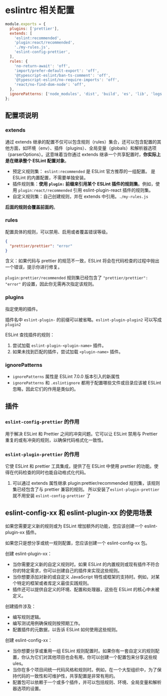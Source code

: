 # eslintrc 相关配置

```javascript
module.exports = {
  plugins: ['prettier'],
  extends: [
    'eslint:recommended',
    'plugin:react/recommended',
    './my-rules.js',
    'eslint-config-prettier',
  ],
  rules: {
    'no-return-await': 'off',
    'import/prefer-default-export': 'off',
    '@typescript-eslint/ban-ts-comment': 'off',
    '@typescript-eslint/no-require-imports': 'off',
    'react/no-find-dom-node': 'off',
  },
  ignorePatterns: ['node_modules', 'dist', 'build', 'es', 'lib', 'logs', 'coverage'],
};
```

## 配置项说明

### extends

通过 extends 继承的配置不仅可以包含规则（rules）集合，还可以包含配置的其他方面，如环境（env）、插件（plugins）、全局变量（globals）和解析器选项（parserOptions）。这意味着当你通过 extends 继承一个共享配置时，**你实际上是在继承整个 ESLint 配置对象**。

- 预定义规则集： `eslint:recommended` 是 ESLint 官方推荐的一组配置。 是 ESLint 的内置配置，不需要单独安装。
- 插件规则集：**使用 `plugin:` 前缀来引用某个 ESLint 插件的规则集**。例如，使用 `plugin:react/recommended` 引用 eslint-plugin-react 插件的规则集。
- 自定义规则集：自己创建规则，并在 extends 中引用。`./my-rules.js`

**后面的规则会覆盖前面的**。

### rules

配置具体的规则，可以禁用、启用或者覆盖错误等级。

```json
{
  "prettier/prettier": "error"
}
```

含义：如果代码与 prettier 的规范不一致，ESLint 将会在代码检查的过程中抛出一个错误，提示你进行修复。

`plugin:prettier/recommended` 规则集已经包含了 `"prettier/prettier": "error"` 的设置，因此你无需再次指定该规则。

### plugins

指定使用的插件。

插件名中 `eslint-plugin-` 的前缀可以被省略。`eslint-plugin-plugin2` 可以写成 `plugin2`

ESLint 查找插件的规则：

1. 尝试加载 `eslint-plugin-<plugin-name>` 插件。
2. 如果未找到匹配的插件，尝试加载 `<plugin-name>` 插件。

### ignorePatterns

- `ignorePatterns` 属性是 ESLint 7.0.0 版本引入的新属性
- `ignorePatterns` 和 `.eslintignore` 都用于配置哪些文件或目录应该被 ESLint 忽略，因此它们的作用是类似的。

## 插件

### `eslint-config-prettier` 的作用

用于解决 ESLint 和 Prettier 之间的冲突问题。它可以让 ESLint 禁用与 Prettier 重复的或有冲突的规则，以确保代码格式化一致性。

### `eslint-plugin-prettier` 的作用

它使 ESLint 和 prettier 工具集成，提供了在 ESLint 中使用 prettier 的功能。使得在代码检查的同时也能自动格式化代码。

1. 可以通过 extends 属性继承 plugin:prettier/recommended 规则集，该规则集已经包含了与 prettier 兼容的规则。 所以安装了`eslint-plugin-prettier` 就不用安装 `eslint-config-prettier` 了

## eslint-config-xx 和 eslint-plugin-xx 的使用场景

如果您需要定义新的规则或为 ESLint 增加额外的功能，您应该创建一个 eslint-plugin-xx 插件。

如果您只是想分享或统一规则配置，您应该创建一个 eslint-config-xx 包。

创建 eslint-plugin-xx：

- 当你需要定义新的自定义规则时。如果 ESLint 的内置规则或现有插件不符合你的特定需求，你可以创建自己的插件来实现这些规则。
- 当你想要添加对新的或自定义 JavaScript 特性或框架的支持时。例如，对某个特定的框架或者库定义最佳实践规则。
- 插件还可以提供自定义的环境、配置和处理器，这些在 ESLint 的核心中未被定义。

创建插件涉及：

- 编写规则逻辑。
- 编写测试用例确保规则按预期工作。
- 配置插件的元数据，以告诉 ESLint 如何使用这些规则。

创建 eslint-config-xx：

- 当你想要分享或重用一组 ESLint 规则配置时。如果你有一套自定义的规则配置，你认为它们对其他项目也会有用，你可以创建一个配置包来分享这些规 ules。
- 当你在多个项目间统一代码风格和规则时。例如，在一个大型组织中，为了保持代码的一致性和可维护性，共享配置是非常有用的。
- 配置包可以依赖于一个或多个插件，并可以包括规则、环境、全局变量和解析器选项的设置。

